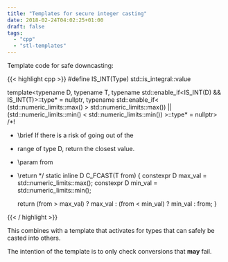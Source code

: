 ```yaml
---
title: "Templates for secure integer casting"
date: 2018-02-24T04:02:25+01:00
draft: false
tags:
  - "cpp"
  - "stl-templates"
---
```



Template code for safe downcasting:

{{< highlight cpp >}}
#define IS_INT(Type) std::is_integral<Type>::value

template<typename D,
	 typename T,
	 typename std::enable_if<IS_INT(D) && IS_INT(T)>::type* = nullptr,
	 typename std::enable_if<
    (std::numeric_limits<T>::max() > std::numeric_limits<D>::max()) ||
    (std::numeric_limits<T>::min() < std::numeric_limits<D>::min())
	     >::type* = nullptr>
/*!
 * \brief If there is a risk of going out of the
 *  range of type D, return the closest value.
 * \param from
 * \return
 */
static inline D C_FCAST(T from)
{
    constexpr D max_val = std::numeric_limits<D>::max();
    constexpr D min_val = std::numeric_limits<D>::min();

    return (from > max_val)
	    ? max_val
	    : (from < min_val)
	      ? min_val
	      : from;
}

{{< / highlight >}}

This combines with a template that activates for types that can safely be casted into others.

The intention of the template is to only check conversions that **may** fail.
